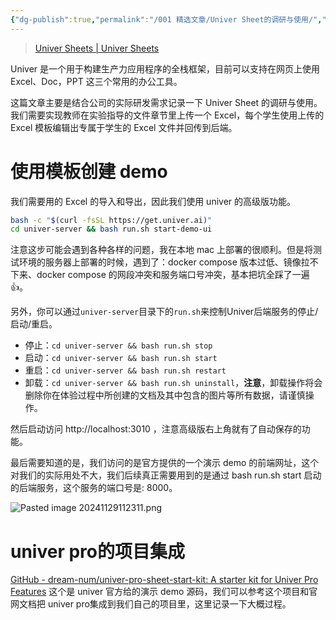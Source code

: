```yaml
---
{"dg-publish":true,"permalink":"/001 精选文章/Univer Sheet的调研与使用/","dgPassFrontmatter":true,"created":"2024-11-27T09:49:18.146+08:00","updated":"2024-11-29T14:02:45.668+08:00"}
---
```


> [Univer Sheets | Univer Sheets](https://docs.univer.ai/zh-CN/guides/sheets)

Univer 是一个用于构建生产力应用程序的全栈框架，目前可以支持在网页上使用 Excel、Doc，PPT 这三个常用的办公工具。

这篇文章主要是结合公司的实际研发需求记录一下 Univer Sheet 的调研与使用。我们需要实现教师在实验指导的文件章节里上传一个 Excel，每个学生使用上传的 Excel 模板编辑出专属于学生的 Excel 文件并回传到后端。
# 使用模板创建 demo

我们需要用的 Excel 的导入和导出，因此我们使用 univer 的高级版功能。

```zsh
bash -c "$(curl -fsSL https://get.univer.ai)"
cd univer-server && bash run.sh start-demo-ui
```

注意这步可能会遇到各种各样的问题，我在本地 mac 上部署的很顺利。但是将测试环境的服务器上部署的时候，遇到了：docker compose 版本过低、镜像拉不下来、docker compose 的网段冲突和服务端口号冲突，基本把坑全踩了一遍👍。

另外，你可以通过`univer-server`目录下的`run.sh`来控制Univer后端服务的停止/启动/重启。

- 停止：`cd univer-server && bash run.sh stop`
- 启动：`cd univer-server && bash run.sh start`
- 重启：`cd univer-server && bash run.sh restart`
- 卸载：`cd univer-server && bash run.sh uninstall`，**注意**，卸载操作将会删除你在体验过程中所创建的文档及其中包含的图片等所有数据，请谨慎操作。

然后启动访问 http://localhost:3010 ，注意高级版右上角就有了自动保存的功能。

最后需要知道的是，我们访问的是官方提供的一个演示 demo 的前端网址，这个对我们的实际用处不大，我们后续真正需要用到的是通过 bash run.sh start 启动的后端服务，这个服务的端口号是: 8000。

![Pasted image 20241129112311.png](/img/user/$/$Sys999%20Attachment/Pasted%20image%2020241129112311.png)
# univer pro的项目集成

[GitHub - dream-num/univer-pro-sheet-start-kit: A starter kit for Univer Pro Features](https://github.com/dream-num/univer-pro-sheet-start-kit) 这个是 univer 官方给的演示 demo 源码，我们可以参考这个项目和官网文档把 univer pro集成到我们自己的项目里，这里记录一下大概过程。

